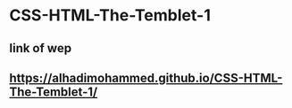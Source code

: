 # CSS-HTML-The-Temblet-1

## link of wep
## https://alhadimohammed.github.io/CSS-HTML-The-Temblet-1/

